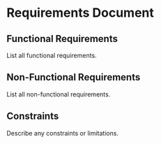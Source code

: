 # Requirements Document

## Functional Requirements
List all functional requirements.

## Non-Functional Requirements
List all non-functional requirements.

## Constraints
Describe any constraints or limitations.
